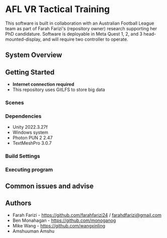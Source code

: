 # AFL VR Tactical Training

This software is built in collaboration with an Australian Football League team as part of Farah Farizi's (repository owner) research supporting her PhD candidature. Software is deployable in Meta Quest 1, 2, and 3 head-mounted-display, and will require two controller to operate.


## System Overview

  
## Getting Started
* **Internet connection required**
* This repository uses GitLFS to store big data
  
### Scenes

### Dependencies

* Unity 2022.3.27f
* Windows system
* Photon PUN 2 2.47
* TextMeshPro 3.0.7

### Build Settings


### Executing program



## Common issues and advise
 
  
## Authors
* Farah Farizi - https://github.com/farahfarizi24 / farahdfarizi@gmail.com
* Ben Monahagan - https://github.com/monoganog
* Mike Wang - https://github.com/wangxinling
* Amshuuman Amshu
